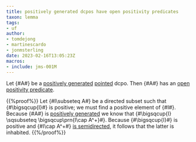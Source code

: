 ```yaml
---
title: positively generated dcpos have open positivity predicates
taxon: lemma
tags: 
- uf
author:
- tomdejong
- martinescardo
- jonmsterling
date: 2023-02-16T13:05:23Z
macros: 
- include: jms-001M
---
```


Let {#A#} be a [positively generated](jms-0023) [pointed](jms-001S) dcpo. Then {#A#} has an [open positivity predicate](jms-0022).

{{%proof%}}
Let {#I\subseteq A#} be a directed subset such that {#\bigsqcup{I}#} is positive; we must find a positive element of {#I#}. Because {#A#} is [positively generated](jms-0023) we know that {#\bigsqcup{I} \sqsubseteq \bigsqcup\prn{I\cap A^+}#}. Because {#\bigsqcup{I}#} is positive and {#I\cap A^+#} [is semidirected](jms-0028), it follows that the latter is inhabited. 
{{%/proof%}}

